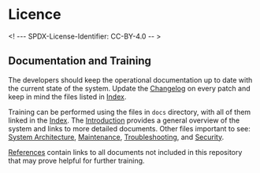# Licence

<! --- SPDX-License-Identifier: CC-BY-4.0  -- >

## Documentation and Training

The developers should keep the operational documentation up to date with the current state of the system. Update the [Changelog](../CHANGELOG.md) on every patch and keep in mind the files listed in [Index](../INDEX.md).

Training can be performed using the files in `docs` directory, with all of them linked in the [Index](../index.md). The [Introduction](introduction.md) provides a general overview of the system and links to more detailed documents. Other files important to see: [System Architecture](SYSTEM-ARCHITECTURE.md), [Maintenance](MAINTENANCE.md), [Troubleshooting](TROUBLESHOOTING.md), and [Security](SECURITY.md).

[References](REFERENCES.md) contain links to all documents not included in this repository that may prove helpful for further training.